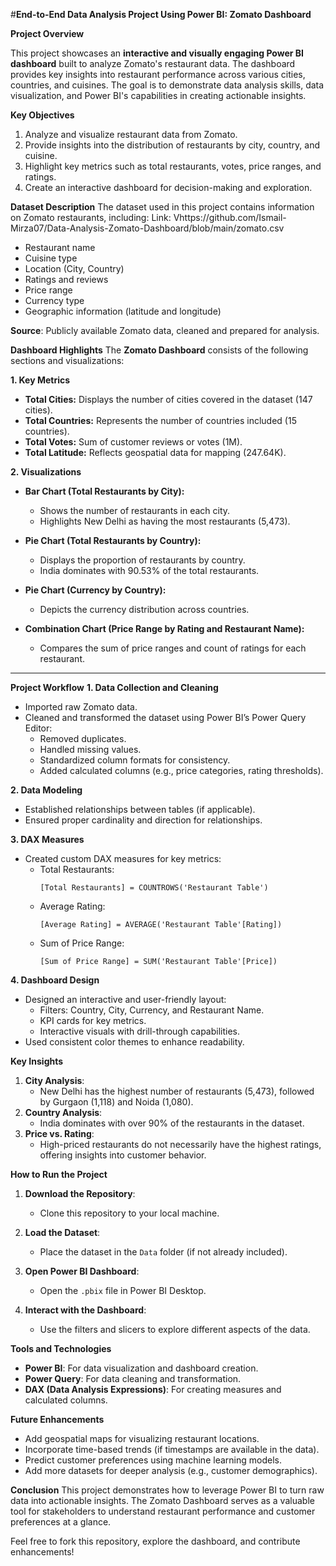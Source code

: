 #**End-to-End Data Analysis Project Using Power BI: Zomato Dashboard**

**Project Overview**

This project showcases an **interactive and visually engaging Power BI dashboard** built to analyze Zomato's restaurant data. The dashboard provides key insights into restaurant performance across various cities, countries, and cuisines. The goal is to demonstrate data analysis skills, data visualization, and Power BI's capabilities in creating actionable insights.

**Key Objectives**
1. Analyze and visualize restaurant data from Zomato.
2. Provide insights into the distribution of restaurants by city, country, and cuisine.
3. Highlight key metrics such as total restaurants, votes, price ranges, and ratings.
4. Create an interactive dashboard for decision-making and exploration.

**Dataset Description**
The dataset used in this project contains information on Zomato restaurants, including:
Link: Vhttps://github.com/Ismail-Mirza07/Data-Analysis-Zomato-Dashboard/blob/main/zomato.csv
- Restaurant name
- Cuisine type
- Location (City, Country)
- Ratings and reviews
- Price range
- Currency type
- Geographic information (latitude and longitude)

**Source**: Publicly available Zomato data, cleaned and prepared for analysis.

**Dashboard Highlights**
The **Zomato Dashboard** consists of the following sections and visualizations:

**1. Key Metrics**
- **Total Cities:** Displays the number of cities covered in the dataset (147 cities).
- **Total Countries:** Represents the number of countries included (15 countries).
- **Total Votes:** Sum of customer reviews or votes (1M).
- **Total Latitude:** Reflects geospatial data for mapping (247.64K).

**2. Visualizations**
- **Bar Chart (Total Restaurants by City):**
  - Shows the number of restaurants in each city.
  - Highlights New Delhi as having the most restaurants (5,473).

- **Pie Chart (Total Restaurants by Country):**
  - Displays the proportion of restaurants by country.
  - India dominates with 90.53% of the total restaurants.

- **Pie Chart (Currency by Country):**
  - Depicts the currency distribution across countries.

- **Combination Chart (Price Range by Rating and Restaurant Name):**
  - Compares the sum of price ranges and count of ratings for each restaurant.

---

**Project Workflow**
**1. Data Collection and Cleaning**
- Imported raw Zomato data.
- Cleaned and transformed the dataset using Power BI’s Power Query Editor:
  - Removed duplicates.
  - Handled missing values.
  - Standardized column formats for consistency.
  - Added calculated columns (e.g., price categories, rating thresholds).

**2. Data Modeling**
- Established relationships between tables (if applicable).
- Ensured proper cardinality and direction for relationships.

**3. DAX Measures**
- Created custom DAX measures for key metrics:
  - Total Restaurants:
    ```DAX
    [Total Restaurants] = COUNTROWS('Restaurant Table')
    ```
  - Average Rating:
    ```DAX
    [Average Rating] = AVERAGE('Restaurant Table'[Rating])
    ```
  - Sum of Price Range:
    ```DAX
    [Sum of Price Range] = SUM('Restaurant Table'[Price])
    ```

**4. Dashboard Design**
- Designed an interactive and user-friendly layout:
  - Filters: Country, City, Currency, and Restaurant Name.
  - KPI cards for key metrics.
  - Interactive visuals with drill-through capabilities.
- Used consistent color themes to enhance readability.

**Key Insights**
1. **City Analysis**:
   - New Delhi has the highest number of restaurants (5,473), followed by Gurgaon (1,118) and Noida (1,080).
2. **Country Analysis**:
   - India dominates with over 90% of the restaurants in the dataset.
3. **Price vs. Rating**:
   - High-priced restaurants do not necessarily have the highest ratings, offering insights into customer behavior.

**How to Run the Project**
1. **Download the Repository**:
   - Clone this repository to your local machine.

2. **Load the Dataset**:
   - Place the dataset in the `Data` folder (if not already included).

3. **Open Power BI Dashboard**:
   - Open the `.pbix` file in Power BI Desktop.

4. **Interact with the Dashboard**:
   - Use the filters and slicers to explore different aspects of the data.

 **Tools and Technologies**
- **Power BI**: For data visualization and dashboard creation.
- **Power Query**: For data cleaning and transformation.
- **DAX (Data Analysis Expressions)**: For creating measures and calculated columns.

**Future Enhancements**
- Add geospatial maps for visualizing restaurant locations.
- Incorporate time-based trends (if timestamps are available in the data).
- Predict customer preferences using machine learning models.
- Add more datasets for deeper analysis (e.g., customer demographics).

**Conclusion**
This project demonstrates how to leverage Power BI to turn raw data into actionable insights. The Zomato Dashboard serves as a valuable tool for stakeholders to understand restaurant performance and customer preferences at a glance.

Feel free to fork this repository, explore the dashboard, and contribute enhancements!
